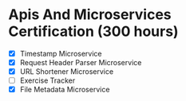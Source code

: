 # Apis And Microservices Certification (300 hours)

- [x] Timestamp Microservice
- [x] Request Header Parser Microservice
- [x] URL Shortener Microservice
- [ ] Exercise Tracker
- [x] File Metadata Microservice
